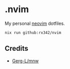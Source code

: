 # .nvim

My personal [neovim](https://neovim.io/) dotfiles.

```bash
nix run github:rx342/nvim
```

## Credits

- [Gerg-L/mnw](https://github.com/Gerg-L/mnw)

